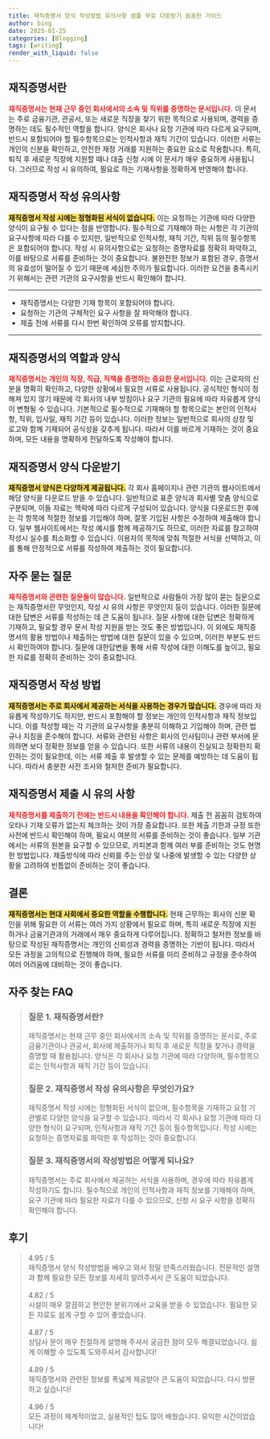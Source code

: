 ```yaml
---
title: 재직증명서 양식 작성방법 유의사항 샘플 무료 다운받기 꼼꼼한 가이드
author: bing
date: 2025-01-25
categories: [Blogging]
tags: [writing]
render_with_liquid: false
---
```



<h2 id='재직증명서란'>재직증명서란</h2>

<p><b><span style="color: #ee2323;">재직증명서는 현재 근무 중인 회사에서의 소속 및 직위를 증명하는 문서입니다.</span></b> 이 문서는 주로 금융기관, 관공서, 또는 새로운 직장을 찾기 위한 목적으로 사용되며, 경력을 증명하는 데도 필수적인 역할을 합니다. 양식은 회사나 요청 기관에 따라 다르게 요구되며, 반드시 포함되어야 할 필수항목으로는 인적사항과 재직 기간이 있습니다. 이러한 서류는 개인의 신분을 확인하고, 안전한 재정 거래를 지원하는 중요한 요소로 작용합니다. 특히, 퇴직 후 새로운 직장에 지원할 때나 대출 신청 시에 이 문서가 매우 중요하게 사용됩니다. 그러므로 작성 시 유의하여, 필요로 하는 기재사항을 정확하게 반영해야 합니다.</p>

<h2 id='재직증명서 작성 유의사항'>재직증명서 작성 유의사항</h2>

<p><b><span style="background-color: #ffe066;">재직증명서 작성 시에는 정형화된 서식이 없습니다.</span></b> 이는 요청하는 기관에 따라 다양한 양식이 요구될 수 있다는 점을 반영합니다. 필수적으로 기재해야 하는 사항은 각 기관의 요구사항에 따라 다를 수 있지만, 일반적으로 인적사항, 재직 기간, 직위 등의 필수항목은 포함되어야 합니다. 작성 시 유의사항으로는 요청하는 증명자료를 정확히 파악하고, 이를 바탕으로 서류를 준비하는 것이 중요합니다. 불완전한 정보가 포함된 경우, 증명서의 유효성이 떨어질 수 있기 때문에 세심한 주의가 필요합니다. 이러한 요건을 충족시키기 위해서는 관련 기관의 요구사항을 반드시 확인해야 합니다.</p>

<hr />

<ul>
    <li>재직증명서는 다양한 기재 항목이 포함되어야 합니다.</li>
    <li>요청하는 기관의 구체적인 요구 사항을 잘 파악해야 합니다.</li>
    <li>제출 전에 서류를 다시 한번 확인하여 오류를 방지합니다.</li>
</ul>

<hr />

<h2 id='재직증명서의 역할과 양식'>재직증명서의 역할과 양식</h2>

<p><b><span style="color: #ee2323;">재직증명서는 개인의 직장, 직급, 직책을 증명하는 중요한 문서입니다.</span></b> 이는 근로자의 신분을 명확히 확인하고, 다양한 상황에서 필요한 서류로 사용됩니다. 공식적인 형식이 정해져 있지 않기 때문에 각 회사의 내부 방침이나 요구 기관의 필요에 따라 자유롭게 양식이 변형될 수 있습니다. 기본적으로 필수적으로 기재해야 할 항목으로는 본인의 인적사항, 직위, 입사일, 재직 기간 등이 있습니다. 이러한 정보는 일반적으로 회사의 상장 및 로고와 함께 기재되어 공식성을 갖추게 됩니다. 따라서 이를 바르게 기재하는 것이 중요하며, 모든 내용을 명확하게 전달하도록 작성해야 합니다.</p>

<h2 id='재직증명서 양식 다운받기'>재직증명서 양식 다운받기</h2>

<p><b><span style="background-color: #ffe066;">재직증명서 양식은 다양하게 제공됩니다.</span></b> 각 회사 홈페이지나 관련 기관의 웹사이트에서 해당 양식을 다운로드 받을 수 있습니다. 일반적으로 표준 양식과 회사별 맞춤 양식으로 구분되며, 이들 자료는 맥락에 따라 다르게 구성되어 있습니다. 양식을 다운로드한 후에는 각 항목에 적절한 정보를 기입해야 하며, 잘못 기입된 사항은 수정하여 제출해야 합니다. 일부 웹사이트에서는 작성 예시를 함께 제공하기도 하므로, 이러한 자료를 참고하여 작성시 실수를 최소화할 수 있습니다. 이용자의 목적에 맞춰 적절한 서식을 선택하고, 이를 통해 안정적으로 서류를 작성하여 제출하는 것이 필요합니다.</p>

<h2 id='자주 묻는 질문'>자주 묻는 질문</h2>

<p><b><span style="color: #ee2323;">재직증명서와 관련한 질문들이 많습니다.</span></b> 일반적으로 사람들이 가장 많이 묻는 질문으로는 재직증명서란 무엇인지, 작성 시 유의 사항은 무엇인지 등이 있습니다. 이러한 질문에 대한 답변은 서류를 작성하는 데 큰 도움이 됩니다. 질문 사항에 대한 답변은 정확하게 기재하고, 필요할 경우 문서 작성 지원을 받는 것도 좋은 방법입니다. 이 외에도 재직증명서의 활용 방법이나 제출하는 방법에 대한 질문이 있을 수 있으며, 이러한 부분도 반드시 확인하여야 합니다. 질문에 대한답변을 통해 서류 작성에 대한 이해도를 높이고, 필요한 자료를 정확히 준비하는 것이 중요합니다.</p>

<h2 id='재직증명서 작성 방법'>재직증명서 작성 방법</h2>

<p><b><span style="background-color: #ffe066;">재직증명서는 주로 회사에서 제공하는 서식을 사용하는 경우가 많습니다.</span></b> 경우에 따라 자유롭게 작성하기도 하지만, 반드시 포함해야 할 정보는 개인의 인적사항과 재직 정보입니다. 이를 작성할 때는 각 기관의 요구사항을 충분히 이해하고 기입해야 하며, 관련 법규나 지침을 준수해야 합니다. 서류와 관련된 사항은 회사의 인사팀이나 관련 부서에 문의하면 보다 정확한 정보를 얻을 수 있습니다. 또한 서류의 내용이 진실되고 정확한지 확인하는 것이 필요한데, 이는 서류 제출 후 발생할 수 있는 문제를 예방하는 데 도움이 됩니다. 따라서 충분한 사전 조사와 철저한 준비가 필요합니다.</p>

<h2 id='재직증명서 제출 시 유의 사항'>재직증명서 제출 시 유의 사항</h2>

<p><b><span style="color: #ee2323;">재직증명서를 제출하기 전에는 반드시 내용을 확인해야 합니다.</span></b> 제출 전 꼼꼼히 검토하여 오타나 기재 오류가 없는지 체크하는 것이 가장 중요합니다. 또한 제출 기한과 규정 또한 사전에 반드시 확인해야 하며, 필요시 여분의 서류를 준비하는 것이 좋습니다. 일부 기관에서는 서류의 원본을 요구할 수 있으므로, 카피본과 함께 여러 부를 준비하는 것도 현명한 방법입니다. 제출방식에 따라 신뢰를 주는 인상 및 나중에 발생할 수 있는 다양한 상황을 고려하여 빈틈없이 준비하는 것이 좋습니다.</p>

<h2 id='결론'>결론</h2>

<p><b><span style="background-color: #ffe066;">재직증명서는 현대 사회에서 중요한 역할을 수행합니다.</span></b> 현재 근무하는 회사의 신분 확인을 위해 필요한 이 서류는 여러 가지 상황에서 필요로 하며, 특히 새로운 직장에 지원하거나 금융기관과의 거래에서 매우 중요하게 다루어집니다. 정확하고 철저한 정보를 바탕으로 작성된 재직증명서는 개인의 신뢰성과 경력을 증명하는 기반이 됩니다. 따라서 모든 과정을 고의적으로 진행해야 하며, 필요한 서류를 미리 준비하고 규정을 준수하여 여러 어려움에 대비하는 것이 좋습니다.</p>


<h2 id='자주_찾는_FAQ'>자주 찾는 FAQ</h2>
<div itemscope="" itemtype="https://schema.org/FAQPage"> 
<blockquote> 
<div itemscope="" itemprop="mainEntity" itemtype="https://schema.org/Question"> 
<h3 itemprop="name">질문 1. 재직증명서란?</h3> 
<div itemscope="" itemprop="acceptedAnswer" itemtype="https://schema.org/Answer"> 
<span itemprop="text"> 
<p>재직증명서는 현재 근무 중인 회사에서의 소속 및 직위를 증명하는 문서로, 주로 금융기관이나 관공서, 회사에 제출하거나 퇴직 후 새로운 직장을 찾거나 경력을 증명할 때 활용됩니다. 양식은 각 회사나 요청 기관에 따라 다양하며, 필수항목으로는 인적사항과 재직 기간 등이 있습니다.</p> 
</span> 
</div> 
</div> 

<div itemscope="" itemprop="mainEntity" itemtype="https://schema.org/Question"> 
<h3 itemprop="name">질문 2. 재직증명서 작성 유의사항은 무엇인가요?</h3> 
<div itemscope="" itemprop="acceptedAnswer" itemtype="https://schema.org/Answer"> 
<span itemprop="text"> 
<p>재직증명서 작성 시에는 정형화된 서식이 없으며, 필수항목을 기재하고 요청 기관별로 다양한 양식을 요구할 수 있습니다. 따라서 각 회사나 요청 기관에 따라 다양한 형식이 요구되며, 인적사항과 재직 기간 등이 필수항목입니다. 작성 시에는 요청하는 증명자료를 파악한 후 작성하는 것이 중요합니다.</p> 
</span> 
</div> 
</div> 

<div itemscope="" itemprop="mainEntity" itemtype="https://schema.org/Question"> 
<h3 itemprop="name">질문 3. 재직증명서의 작성방법은 어떻게 되나요?</h3> 
<div itemscope="" itemprop="acceptedAnswer" itemtype="https://schema.org/Answer"> 
<span itemprop="text"> 
<p>재직증명서는 주로 회사에서 제공하는 서식을 사용하며, 경우에 따라 자유롭게 작성하기도 합니다. 필수적으로 개인의 인적사항과 재직 정보를 기재해야 하며, 요구 기관에 따라 필요한 자료가 다를 수 있으므로, 신청 시 요구 사항을 정확히 확인해야 합니다.</p> 
</span> 
</div> 
</div> 

</blockquote> 
</div>
<h2 id='후기'>후기</h2>
<div itemscope itemtype="https://schema.org/Product">
  <blockquote>
  <div itemprop="review" itemscope itemtype="https://schema.org/Review">
      <div itemprop="reviewRating" itemscope itemtype="https://schema.org/Rating"> <span itemprop="ratingValue">4.95</span> / <span itemprop="bestRating">5</span> </div>
      <span itemprop="reviewBody">재직증명서 양식 작성방법을 배우고 와서 정말 만족스러웠습니다. 전문적인 설명과 함께 필요한 모든 정보를 자세히 알려주셔서 큰 도움이 되었습니다.</span>
  </div>
  <br>
  <div itemprop="review" itemscope itemtype="https://schema.org/Review">
      <div itemprop="reviewRating" itemscope itemtype="https://schema.org/Rating"> <span itemprop="ratingValue">4.82</span> / <span itemprop="bestRating">5</span> </div>
      <span itemprop="reviewBody">시설이 매우 깔끔하고 편안한 분위기에서 교육을 받을 수 있었습니다. 필요한 모든 자료도 쉽게 구할 수 있어 좋았습니다.</span>
  </div>
  <br>
  <div itemprop="review" itemscope itemtype="https://schema.org/Review">
      <div itemprop="reviewRating" itemscope itemtype="https://schema.org/Rating"> <span itemprop="ratingValue">4.87</span> / <span itemprop="bestRating">5</span> </div>
      <span itemprop="reviewBody">상담사 분이 매우 친절하게 설명해 주셔서 궁금한 점이 모두 해결되었습니다. 쉽게 이해할 수 있도록 도와주셔서 감사합니다!</span>
  </div>
  <br>
  <div itemprop="review" itemscope itemtype="https://schema.org/Review">
      <div itemprop="reviewRating" itemscope itemtype="https://schema.org/Rating"> <span itemprop="ratingValue">4.89</span> / <span itemprop="bestRating">5</span> </div>
      <span itemprop="reviewBody">재직증명서와 관련된 정보를 폭넓게 제공받아 큰 도움이 되었습니다. 다시 방문하고 싶습니다!</span>
  </div>
  <br>
  <div itemprop="review" itemscope itemtype="https://schema.org/Review">
      <div itemprop="reviewRating" itemscope itemtype="https://schema.org/Rating"> <span itemprop="ratingValue">4.96</span> / <span itemprop="bestRating">5</span> </div>
      <span itemprop="reviewBody">모든 과정이 체계적이었고, 실용적인 팁도 많이 배웠습니다. 유익한 시간이었습니다!</span>
  </div>
  </blockquote>
</div>
